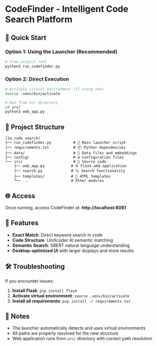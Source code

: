 # CodeFinder - Intelligent Code Search Platform

## 🚀 Quick Start

### Option 1: Using the Launcher (Recommended)
```bash
# From project root
python3 run_codefinder.py
```

### Option 2: Direct Execution
```bash
# Activate virtual environment (if using one)
source .venv/bin/activate

# Run from src directory
cd src/
python3 web_app.py
```

## 📁 Project Structure

```
llm_code_search/
├── run_codefinder.py          # 🚀 Main launcher script
├── requirements.txt           # 📦 Python dependencies
├── data/                      # 💾 Data files and embeddings
├── config/                    # ⚙️ Configuration files
└── src/                       # 📂 Source code
    ├── web_app.py            # 🌐 Flask web application
    ├── search.py             # 🔍 Search functionality
    ├── templates/            # 🎨 HTML templates
    └── ...                   # Other modules
```

## 🌐 Access

Once running, access CodeFinder at: **http://localhost:8081**

## 🔧 Features

- **Exact Match**: Direct keyword search in code
- **Code Structure**: UniXcoder AI semantic matching
- **Semantic Search**: SBERT natural language understanding
- **Desktop-optimized UI** with larger displays and more results

## 🛠️ Troubleshooting

If you encounter issues:

1. **Install Flask**: `pip install flask`
2. **Activate virtual environment**: `source .venv/bin/activate`
3. **Install all requirements**: `pip install -r requirements.txt`

## 📝 Notes

- The launcher automatically detects and uses virtual environments
- All paths are properly resolved for the new structure
- Web application runs from `src/` directory with correct path resolution
